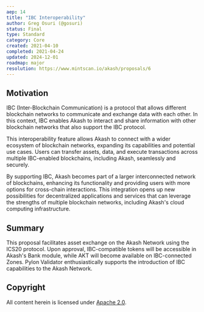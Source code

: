```yaml
---
aep: 14
title: "IBC Interoperability"
author: Greg Osuri (@gosuri)
status: Final
type: Standard
category: Core
created: 2021-04-10
completed: 2021-04-24
updated: 2024-12-01
roadmap: major
resolution: https://www.mintscan.io/akash/proposals/6
---
```


## Motivation

IBC (Inter-Blockchain Communication) is a protocol that allows different blockchain networks to communicate and exchange data with each other. In this context, IBC enables Akash to interact and share information with other blockchain networks that also support the IBC protocol.

This interoperability feature allows Akash to connect with a wider ecosystem of blockchain networks, expanding its capabilities and potential use cases. Users can transfer assets, data, and execute transactions across multiple IBC-enabled blockchains, including Akash, seamlessly and securely.

By supporting IBC, Akash becomes part of a larger interconnected network of blockchains, enhancing its functionality and providing users with more options for cross-chain interactions. This integration opens up new possibilities for decentralized applications and services that can leverage the strengths of multiple blockchain networks, including Akash's cloud computing infrastructure.

## Summary

This proposal facilitates asset exchange on the Akash Network using the ICS20 protocol. Upon approval, IBC-compatible tokens will be accessible in Akash's Bank module, while AKT will become available on IBC-connected Zones. Pylon Validator enthusiastically supports the introduction of IBC capabilities to the Akash Network.

## Copyright

All content herein is licensed under [Apache 2.0](https://www.apache.org/licenses/LICENSE-2.0).